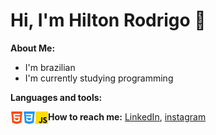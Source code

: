 # Hi, I'm Hilton Rodrigo 👋

**About Me:**
- I'm brazilian
- I'm currently studying programming

**Languages and tools:**

<img align="left" height="20" src="https://github.com/hrodrigomota/hrodrigomota/blob/main/images/html-5.png">
<img align="left" height="20" src="https://github.com/hrodrigomota/hrodrigomota/blob/main/images/css-3.png">
<img align="left" height="20" src="https://github.com/hrodrigomota/hrodrigomota/blob/main/images/js.png">



**How to reach me:**
[LinkedIn](https://www.linkedin.com/in/hilton-rodrigo-da-silva-mota-969078118/),
[instagram](https://www.instagram.com/hrodrigomota)

<!--
**hrodrigomota/hrodrigomota** is a ✨ _special_ ✨ repository because its `README.md` (this file) appears on your GitHub profile.

Here are some ideas to get you started:

- 🔭 I’m currently working on ...
- 🌱 I’m currently learning ...
- 👯 I’m looking to collaborate on ...
- 🤔 I’m looking for help with ...
- 💬 Ask me about ...
- 📫 How to reach me: ...
- 😄 Pronouns: ...
- ⚡ Fun fact: ...
-->
